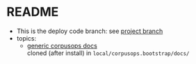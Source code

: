 # README
- This is the deploy code branch: see [project branch](https://github.com/corpusops/setups.zope/tree/project/)
- topics:
    - [generic corpusops docs](https://github.com/corpusops/corpusops.bootstrap/tree/master/docs/) <br/>
      cloned (after install) in ``local/corpusops.bootstrap/docs/``
